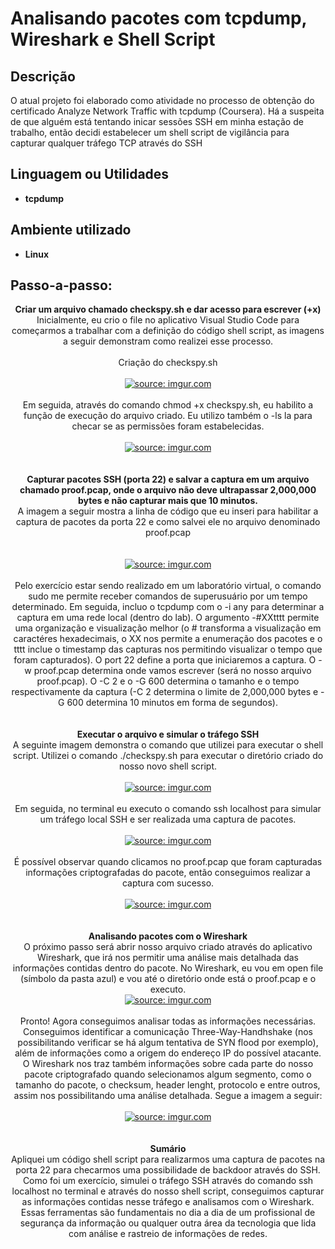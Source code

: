 <h1>Analisando pacotes com tcpdump, Wireshark e Shell Script</h1>



<h2>Descrição</h2>
O atual projeto foi elaborado como atividade no processo de obtenção do certificado Analyze Network Traffic with tcpdump (Coursera). Há a suspeita de que alguém está tentando inicar sessões SSH em minha estação de trabalho, então decidi estabelecer um shell script de vigilância para capturar qualquer tráfego TCP através do SSH

<h2>Linguagem ou Utilidades</h2>

- <b>tcpdump</b> 

<h2>Ambiente utilizado </h2>

- <b>Linux</b>

<h2>Passo-a-passo:</h2>

<p align="center">
<b>Criar um arquivo chamado checkspy.sh e dar acesso para escrever (+x)</b><br/>
  Inicialmente, eu crio o file no aplicativo Visual Studio Code para começarmos a trabalhar com a definição do código shell script, as imagens a seguir demonstram como realizei esse processo.
<br />
<br />
 Criação do checkspy.sh
<br />
<br />
<a href="https://imgur.com/VcOKcIu"><img src="https://i.imgur.com/VcOKcIu.png" title="source: imgur.com" /></a>
<br />
<br />
  Em seguida, através do comando chmod +x checkspy.sh, eu habilito a função de execução do arquivo criado. Eu utilizo também o -ls la para checar se as permissões foram estabelecidas.
<br />
<br />
<a href="https://imgur.com/2xvDKUF"><img src="https://i.imgur.com/2xvDKUF.png" title="source: imgur.com" /></a>  
<br />
<br />
<br />
<b>Capturar pacotes SSH (porta 22) e salvar a captura em um arquivo chamado proof.pcap, onde o arquivo não deve ultrapassar 2,000,000 bytes e não capturar mais que 10 minutos.</b><br/>
A imagem a seguir mostra a linha de código que eu inseri para habilitar a captura de pacotes da porta 22 e como salvei ele no arquivo denominado proof.pcap<br />
<br />
<br />
<a href="https://imgur.com/vN5A2dd"><img src="https://i.imgur.com/vN5A2dd.png" title="source: imgur.com" /></a>
<br />
<br />
Pelo exercício estar sendo realizado em um laboratório virtual, o comando sudo me permite receber comandos de superusuário por um tempo determinado. Em seguida, incluo o tcpdump com o -i any para determinar a captura em uma rede local (dentro do lab). O argumento -#XXtttt 
permite uma organização e visualização melhor (o # transforma a visualização em caractéres hexadecimais, o XX nos permite a enumeração dos pacotes e o tttt inclue o timestamp das capturas nos permitindo visualizar o tempo que foram capturados). O port 22 define a porta
que iniciaremos a captura. O -w proof.pcap determina onde vamos escrever (será no nosso arquivo proof.pcap). O -C 2 e o -G 600 determina o tamanho e o tempo respectivamente da captura (-C 2 determina o limite de 2,000,000 bytes e -G 600 determina 10 minutos em forma de segundos).
<br />
<br />
<br />
  <b>Executar o arquivo e simular o tráfego SSH</b><br />
A seguinte imagem demonstra o comando que utilizei para executar o shell script. Utilizei o comando ./checkspy.sh para executar o diretório criado do nosso novo shell script.
<br />
<br />
<a href="https://imgur.com/JDMES3b"><img src="https://i.imgur.com/JDMES3b.png" title="source: imgur.com" /></a>
<br />
<br />
Em seguida, no terminal eu executo o comando ssh localhost para simular um tráfego local SSH e ser realizada uma captura de pacotes.
<br />
<br />
<a href="https://imgur.com/xjzPaGK"><img src="https://i.imgur.com/xjzPaGK.png" title="source: imgur.com" /></a>
<br />
<br />
É possível observar quando clicamos no proof.pcap que foram capturadas informações criptografadas do pacote, então conseguimos realizar a captura com sucesso.
<br />
<br />
<a href="https://imgur.com/P82nnZb"><img src="https://i.imgur.com/P82nnZb.png" title="source: imgur.com" /></a>
<br />
<br />
<br />
<b>Analisando pacotes com o Wireshark</b>
<br />
O próximo passo será abrir nosso arquivo criado através do aplicativo Wireshark, que irá nos permitir uma análise mais detalhada das informações contidas dentro do pacote. No Wireshark, eu vou em open file (símbolo da pasta azul) e vou até o diretório onde está o proof.pcap e o executo.
<br />
<a href="https://imgur.com/yNkYPIu"><img src="https://i.imgur.com/yNkYPIu.png" title="source: imgur.com" /></a>
<br />
<br />
Pronto! Agora conseguimos analisar todas as informações necessárias. Conseguimos identificar a comunicação Three-Way-Handhshake (nos possibilitando verificar se há algum tentativa de SYN flood por exemplo), além de informações como a origem do
endereço IP do possível atacante. O Wireshark nos traz também informações sobre cada parte do nosso pacote criptografado quando selecionamos algum segmento, como o tamanho do pacote, o checksum, header lenght, protocolo e entre outros, assim nos possibilitando
uma análise detalhada. Segue a imagem a seguir:
<br />
<br />
<a href="https://imgur.com/9E6W8SY"><img src="https://i.imgur.com/9E6W8SY.png" title="source: imgur.com" /></a>
<br />
<br />
<br />
<b>Sumário</b>
<br />
Apliquei um código shell script para realizarmos uma captura de pacotes na porta 22 para checarmos uma possibilidade de backdoor através do SSH. Como foi um exercício, simulei o tráfego SSH através do comando ssh localhost no terminal
e através do nosso shell script, conseguimos capturar as informações contidas nesse tráfego e analisamos com o Wireshark. Essas ferramentas são fundamentais no dia a dia de um profissional de segurança da informação ou qualquer outra área
da tecnologia que lida com análise e rastreio de informações de redes.


  
</p>

<!--
 ```diff
- text in red
+ text in green
! text in orange
# text in gray
@@ text in purple (and bold)@@
```
--!>
